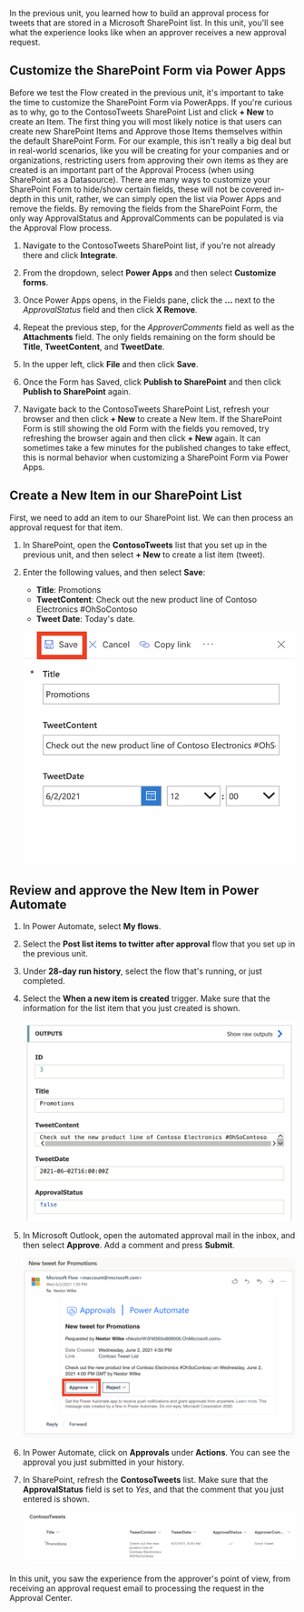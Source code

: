 In the previous unit, you learned how to build an approval process for tweets that are stored in a Microsoft SharePoint list. In this unit, you'll see what the experience looks like when an approver receives a new approval request.

## Customize the SharePoint Form via Power Apps 

Before we test the Flow created in the previous unit, it's important to take the time to customize the SharePoint Form via PowerApps. If you're curious as to why, go to the ContosoTweets SharePoint List and click **+ New** to create an Item. The first thing you will most likely notice is that users can create new SharePoint Items and Approve those Items themselves within the default SharePoint Form. For our example, this isn't really a big deal but in real-world scenarios, like you will be creating for your companies and or organizations, restricting users from approving their own items as they are created is an important part of the Approval Process (when using SharePoint as a Datasource). There are many ways to customize your SharePoint Form to hide/show certain fields, these will not be covered in-depth in this unit, rather, we can simply open the list via Power Apps and remove the fields. By removing the fields from the SharePoint Form, the only way ApprovalStatus and ApprovalComments can be populated is via the Approval Flow process. 
           

1. Navigate to the ContosoTweets SharePoint list, if you're not already there and click **Integrate**.

1. From the dropdown, select **Power Apps** and then select **Customize forms**.

1. Once Power Apps opens, in the Fields pane, click the **...** next to the *ApprovalStatus* field and then click **X Remove**.

1. Repeat the previous step, for the *ApproverComments* field as well as the **Attachments** field. The only fields remaining on the form should be **Title**, **TweetContent**, and **TweetDate**.

1. In the upper left, click **File** and then click **Save**. 

1. Once the Form has Saved, click **Publish to SharePoint** and then click **Publish to SharePoint** again.

1. Navigate back to the ContosoTweets SharePoint List, refresh your browser and then click **+ New** to create a New Item. If the SharePoint Form is still showing the old Form with the fields you removed, try refreshing the browser again and then click **+ New** again. It can sometimes take a few minutes for the published changes to take effect, this is normal behavior when customizing a SharePoint Form via Power Apps.


## Create a New Item in our SharePoint List 

First, we need to add an item to our SharePoint list. We can then process an approval request for that item.

1. In SharePoint, open the **ContosoTweets** list that you set up in the previous unit, and then select **+ New** to create a list item (tweet).

2. Enter the following values, and then select **Save**:

    - **Title**: Promotions
    - **TweetContent**: Check out the new product line of Contoso Electronics #OhSoContoso
    - **Tweet Date**: Today's date.

    ![Screenshot of SharePoint New item dialog with the Save button highlighted.](../media/sharepoint-new-tweet.png)

## Review and approve the New Item in Power Automate  

1. In Power Automate, select **My flows**.

2. Select the **Post list items to twitter after approval** flow that you set up in the previous unit.

3. Under **28-day run history**, select the flow that's running, or just completed.

4. Select the **When a new item is created** trigger. Make sure that the information for the list item that you just created is shown.

    ![Screenshot of OUTPUTS section with an ID of 1, Title of Promotions, and TweetContent of Check out the new product line of Contoso Flooring.](../media/approval-flow.png)

5. In Microsoft Outlook, open the automated approval mail in the inbox, and then select **Approve**. Add a comment and press **Submit**.

    ![Screenshot of Outlook Pending approval email with the Approve button highlighted.](../media/outlook-mail.png)

6. In Power Automate, click on **Approvals** under **Actions**. You can see the approval you just submitted in your history.

7. In SharePoint, refresh the **ContosoTweets** list. Make sure that the **ApprovalStatus** field is set to *Yes*, and that the comment that you just entered is shown.

    ![Screenshot of the refreshed SharePoint list showing an ApprovalStatus of Yes and ApproverComments of Good Tweet.](../media/sharepoint-list-approved.png)

In this unit, you saw the experience from the approver's point of view, from receiving an approval request email to processing the request in the Approval Center.
